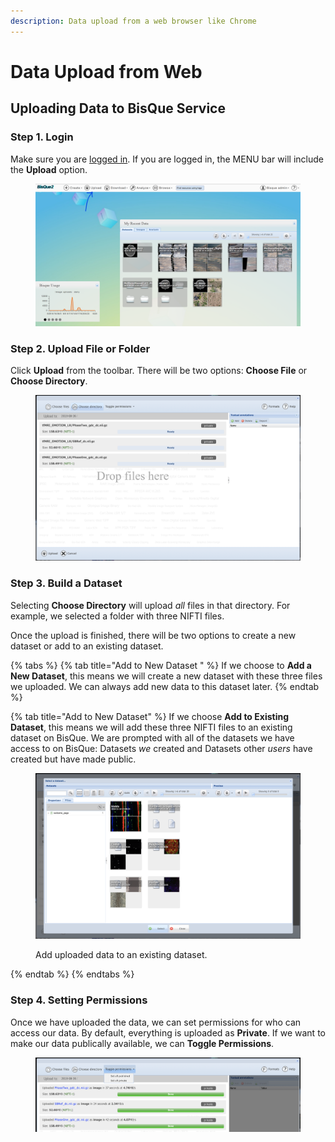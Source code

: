 ```yaml
---
description: Data upload from a web browser like Chrome
---
```


# Data Upload from Web

## Uploading Data to BisQue Service

### Step 1. Login

Make sure you are [logged in](../login-signup.md). If you are logged in, the MENU bar will include the **Upload** option.

<figure><img src="../../.gitbook/assets/image (10).png" alt=""><figcaption></figcaption></figure>

### Step 2. Upload File or Folder

Click **Upload** from the toolbar. There will be two options: **Choose File** or **Choose Directory**.

<figure><img src="../../.gitbook/assets/folderupload.png" alt=""><figcaption></figcaption></figure>

### Step 3. Build a Dataset

Selecting **Choose Directory** will upload _all_ files in that directory. For example, we selected a folder with three NIFTI files.

Once the upload is finished, there will be two options to create a new dataset or add to an existing dataset.

{% tabs %}
{% tab title="Add to New Dataset " %}
If we choose to **Add a New Dataset**, this means we will create a new dataset with these three files we uploaded. We can always add new data to this dataset later.
{% endtab %}

{% tab title="Add to New Dataset" %}
If we choose **Add to Existing Dataset**, this means we will add these three NIFTI files to an existing dataset on BisQue. We are prompted with all of the datasets we have access to on BisQue: Datasets _we_ created and Datasets other _users_ have created but have made public.

<figure><img src="../../.gitbook/assets/existingdataset.png" alt=""><figcaption><p>Add uploaded data to an existing dataset.</p></figcaption></figure>
{% endtab %}
{% endtabs %}

### Step 4. Setting Permissions

Once we have uploaded the data, we can set permissions for who can access our data. By default, everything is uploaded as **Private**. If we want to make our data publically available, we can **Toggle Permissions**.

<figure><img src="../../.gitbook/assets/permissions.png" alt=""><figcaption></figcaption></figure>
